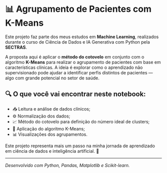 # 📊 Agrupamento de Pacientes com K-Means

Este projeto faz parte dos meus estudos em **Machine Learning**, realizados durante o curso de Ciência de Dados e IA Generativa com Python pela **SECTRAS**.

A proposta aqui é aplicar o **método do cotovelo** em conjunto com o algoritmo **K-Means** para realizar o agrupamento de pacientes com base em características clínicas. A ideia é explorar como o aprendizado não supervisionado pode ajudar a identificar perfis distintos de pacientes — algo com grande potencial no setor de saúde.

## 🔍 O que você vai encontrar neste notebook:

- 📥 Leitura e análise de dados clínicos;
- ⚙️ Normalização dos dados;
- 📈 Método do cotovelo para definição do número ideal de clusters;
- 🧠 Aplicação do algoritmo K-Means;
- 📊 Visualizações dos agrupamentos.

Este projeto representa mais um passo na minha jornada de aprendizado em ciência de dados e inteligência artificial. 🚀

---

*Desenvolvido com Python, Pandas, Matplotlib e Scikit-learn.*
